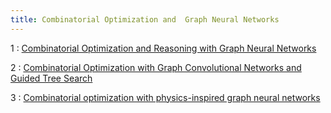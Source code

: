 ```yaml
---
title: Combinatorial Optimization and  Graph Neural Networks
---
```


1
: [Combinatorial Optimization and Reasoning with Graph Neural Networks](https://jmlr.org/papers/volume24/21-0449/21-0449.pdf)
  <!-- : [3.1](#), [2.2](#), [2.3](#) -->


2 
: [Combinatorial Optimization with Graph Convolutional Networks and Guided Tree Search](https://arxiv.org/abs/1810.10659)

3
: [Combinatorial optimization with physics-inspired graph neural networks](https://arxiv.org/abs/1810.10659)

<!-- 
Oct 6
: **Section**{: .label .label-purple }[Linked Lists](#)
  : [Solution](#)

Oct 7
: [Resizing Arrays](#)
  : [2.4](#), [2.5](#)

Oct 8
: **Lab**{: .label .label-purple } [Converting a Tabular Dataset to a Temporal Graph Dataset](https://vid.puffyan.us/watch?v=AQU3akndun4)

Oct 9
: [Runtime Analysis](#)
  : [8.1](#), [8.2](#), [8.3](#), [8.4](#)
: **HW 2 due**{: .label .label-red } -->
